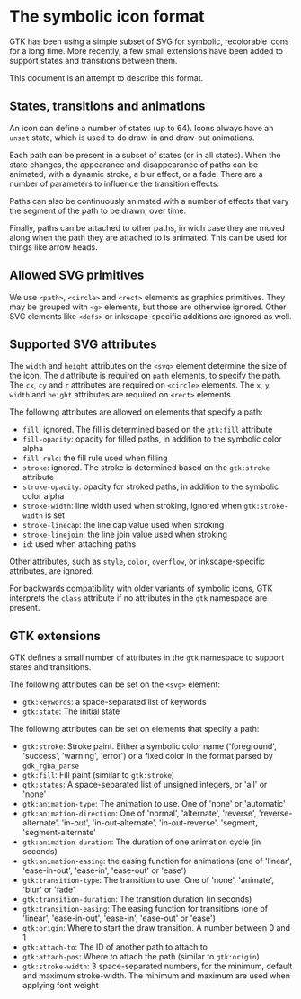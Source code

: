 # The symbolic icon format

GTK has been using a simple subset of SVG for symbolic, recolorable icons for a long time. More recently, a few small extensions have been added to support states and transitions between them.

This document is an attempt to describe this format.

## States, transitions and animations

An icon can define a number of states (up to 64). Icons always have an `unset` state, which is used to do draw-in and draw-out animations.

Each path can be present in a subset of states (or in all states). When the state changes, the appearance and disappearance of paths can be animated, with a dynamic stroke, a blur effect, or a fade. There are a number of parameters to influence the transition effects.

Paths can also be continuously animated with a number of effects that vary the segment of the path to be drawn, over time.

Finally, paths can be attached to other paths, in wich case they are moved along when the path they are attached to is animated. This can be used for things like arrow heads.

## Allowed SVG primitives

We use `<path>`, `<circle>` and `<rect>` elements as graphics primitives. They may be grouped with `<g>` elements, but those are otherwise ignored. Other SVG elements like `<defs>` or inkscape-specific additions are ignored as well.

## Supported SVG attributes

The `width` and `height` attributes on the `<svg>` element determine the size of the icon. The `d` attribute is required on `path` elements, to specify the path. The `cx`, `cy` and `r` attributes are required on `<circle>` elements. The `x`, `y`, `width` and `height` attributes are required on `<rect>` elements.

The following attributes are allowed on elements that specify a path:

- `fill`: ignored. The fill is determined based on the `gtk:fill` attribute
- `fill-opacity`: opacity for filled paths, in addition to the symbolic color alpha
- `fill-rule`: the fill rule used when filling
- `stroke`: ignored. The stroke is determined based on the `gtk:stroke` attribute
- `stroke-opacity`: opacity for stroked paths, in addition to the symbolic color alpha
- `stroke-width`: line width used when stroking, ignored when `gtk:stroke-width` is set
- `stroke-linecap`: the line cap value used when stroking
- `stroke-linejoin`: the line join value used when stroking
- `id`: used when attaching paths

Other attributes, such as `style`, `color`, `overflow`, or inkscape-specific attributes, are ignored.

For backwards compatibility with older variants of symbolic icons, GTK interprets the `class` attribute if no attributes in the `gtk` namespace are present.

## GTK extensions

GTK defines a small number of attributes in the `gtk` namespace to support states and transitions.

The following attributes can be set on the `<svg>` element:

- `gtk:keywords`: a space-separated list of keywords
- `gtk:state`: The initial state

The following attributes can be set on elements that specify a path:

- `gtk:stroke`: Stroke paint. Either a symbolic color name ('foreground', 'success', 'warning', 'error') or a fixed color in the format parsed by `gdk_rgba_parse`
- `gtk:fill`: Fill paint (similar to `gtk:stroke`)
- `gtk:states`: A space-separated list of unsigned integers, or 'all' or 'none'
- `gtk:animation-type`: The animation to use. One of 'none' or 'automatic'
- `gtk:animation-direction`: One of 'normal', 'alternate', 'reverse', 'reverse-alternate', 'in-out', 'in-out-alternate', 'in-out-reverse', 'segment, 'segment-alternate'
- `gtk:animation-duration`: The duration of one animation cycle (in seconds)
- `gtk:animation-easing`: the easing function for animations (one of 'linear', 'ease-in-out', 'ease-in', 'ease-out' or 'ease')
- `gtk:transition-type`: The transition to use. One of 'none', 'animate', 'blur' or 'fade'
- `gtk:transition-duration`: The transition duration (in seconds)
- `gtk:transition-easing`: The easing function for transitions (one of 'linear', 'ease-in-out', 'ease-in', 'ease-out' or 'ease')
- `gtk:origin`: Where to start the draw transition. A number between 0 and 1
- `gtk:attach-to`: The ID of another path to attach to
- `gtk:attach-pos`: Where to attach the path (similar to `gtk:origin`)
- `gtk:stroke-width`: 3 space-separated numbers, for the minimum, default and maximum stroke-width. The minimum and maximum are used when applying font weight
